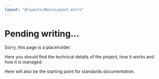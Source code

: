 ```yaml
---
layout: "@layouts/BasicLayout.astro"
---
```


<!-- TODO: Write this page -->

# Pending writing...

Sorry, this page is a placeholder.

Here you should find the technical details of the project, how it works and how it is managed.

Here will also be the starting point for standards documentation.
